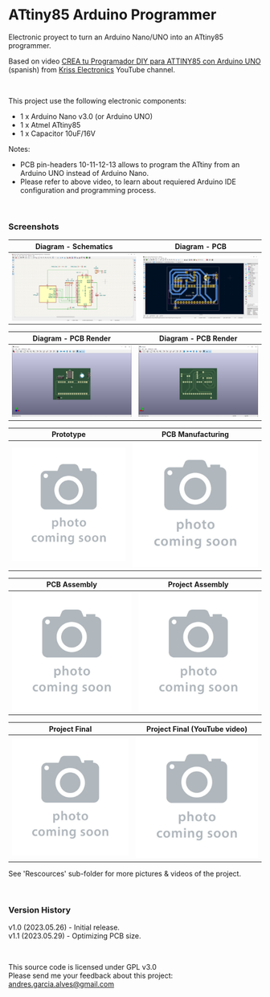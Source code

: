 # ATtiny85 Arduino Programmer

Electronic proyect to turn an Arduino Nano/UNO into an ATtiny85 programmer.  

Based on video [CREA tu Programador DIY para ATTINY85 con Arduino UNO](https://www.youtube.com/watch?v=IFw5A_K7DOM) (spanish) from [Kriss Electronics](https://www.youtube.com/@KrissElectronics) YouTube channel.

&nbsp;

This project use the following electronic components:
- 1 x Arduino Nano v3.0 (or Arduino UNO)
- 1 x Atmel ATtiny85
- 1 x Capacitor 10uF/16V

Notes:
- PCB pin-headers 10-11-12-13 allows to program the ATtiny from an Arduino UNO instead of Arduino Nano.
- Please refer to above video, to learn about requiered Arduino IDE configuration and programming process.

&nbsp;

### Screenshots

| Diagram - Schematics                               | Diagram - PCB                                      |
|----------------------------------------------------|----------------------------------------------------|
| ![](Resources/01-schematic-diagram.png)            | ![](Resources/02-pcb-diagram.png)                  |

| Diagram - PCB Render                               | Diagram - PCB Render                               |
|----------------------------------------------------|----------------------------------------------------|
| ![](Resources/03-pcb-render-front-side.png)        | ![](Resources/04-pcb-render-back-side.png)         |

| Prototype                                          | PCB Manufacturing                                  |
|----------------------------------------------------|----------------------------------------------------|
| ![](Resources/05-photo-coming-soon.jpg)            | ![](Resources/06-photo-coming-soon.jpg)            |

| PCB Assembly                                       | Project Assembly                                   |
|----------------------------------------------------|----------------------------------------------------|
| ![](Resources/07-photo-coming-soon.jpg)            | ![](Resources/08-photo-coming-soon.jpg)            |

| Project Final                                      | Project Final (YouTube video)                      |
|----------------------------------------------------|----------------------------------------------------|
| ![](Resources/09-photo-coming-soon.jpg)            | ![](Resources/10-photo-coming-soon.jpg)            |

See 'Rescources' sub-folder for more pictures & videos of the project.

&nbsp;

### Version History

v1.0 (2023.05.26) - Initial release.  
v1.1 (2023.05.29) - Optimizing PCB size.  

&nbsp;

This source code is licensed under GPL v3.0  
Please send me your feedback about this project: andres.garcia.alves@gmail.com
